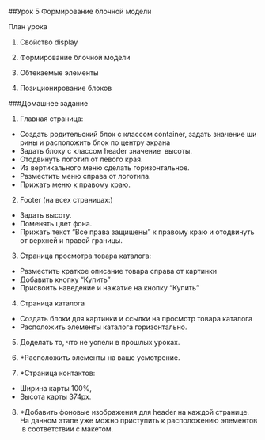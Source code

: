 ##Урок 5 Формирование блочной модели

План урока

1. Свойство display

2. Формирование блочной модели

3. Обтекаемые элементы

4. Позиционирование блоков

###Домашнее задание 

1. Главная страница:
- Создать родительский блок с классом container, задать значение ширины и расположить
блок по центру экрана
- Задать блоку с классом header значение  высоты.
- Отодвинуть логотип от левого края.
- Из вертикального меню сделать горизонтальное.
- Разместить меню справа от логотипа.
- Прижать меню к правому краю.

2. Footer (на всех страницах:)
- Задать высоту.
- Поменять цвет фона.
- Прижать текст “Все права защищены” к правому краю и отодвинуть от верхней и правой
границы.

3. Страница просмотра товара каталога:
- Разместить краткое описание товара справа от картинки
- Добавить кнопку “Купить”
- Присвоить наведение и нажатие на кнопку “Купить”

4. Страница каталога
- Создать блоки для картинки и ссылки на просмотр товара каталога
- Расположить элементы каталога горизонтально.

5. Доделать то, что не успели в прошлых уроках.

6. *Расположить элементы на ваше усмотрение.

7. *Страница контактов:
- Ширина карты 100%,
- Высота карты 374px.

8. *Добавить фоновые изображения для header на каждой странице.
На данном этапе уже можно приступить к расположению элементов в соответствии с макетом.